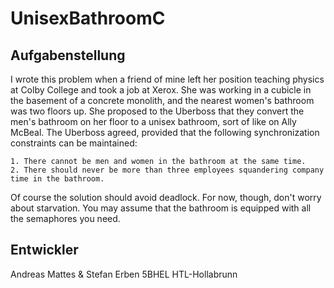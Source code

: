 # UnisexBathroomC

## Aufgabenstellung ##

I wrote this problem when a friend of mine left her position teaching physics at Colby College and took a job at 
Xerox. She was working in a cubicle in the basement of a concrete monolith, and the nearest women's bathroom was 
two floors up. She proposed to the Uberboss that they convert the men's bathroom on her floor to a unisex bathroom, 
sort of like on Ally McBeal. The Uberboss agreed, provided that the following synchronization constraints can be 
maintained:

    1. There cannot be men and women in the bathroom at the same time.
    2. There should never be more than three employees squandering company time in the bathroom.

Of course the solution should avoid deadlock. For now, though, don't worry about starvation. You may assume that 
the bathroom is equipped with all the semaphores you need. 

## Entwickler ##
Andreas Mattes & Stefan Erben 5BHEL
HTL-Hollabrunn
